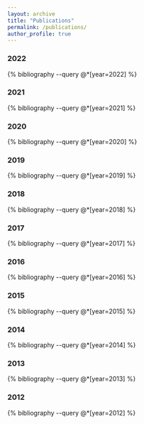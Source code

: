 ```yaml
---
layout: archive
title: "Publications"
permalink: /publications/
author_profile: true
---
```


### 2022

{% bibliography --query @*[year=2022]  %}

### 2021

{% bibliography --query @*[year=2021]  %}

### 2020

{% bibliography --query @*[year=2020] %}

### 2019

{% bibliography --query @*[year=2019] %}

### 2018 

{% bibliography --query @*[year=2018] %}

### 2017

{% bibliography --query @*[year=2017] %}

### 2016

{% bibliography --query @*[year=2016] %}

### 2015

{% bibliography --query @*[year=2015] %}

### 2014

{% bibliography --query @*[year=2014] %}

### 2013

{% bibliography --query @*[year=2013] %}

### 2012

{% bibliography --query @*[year=2012] %}


